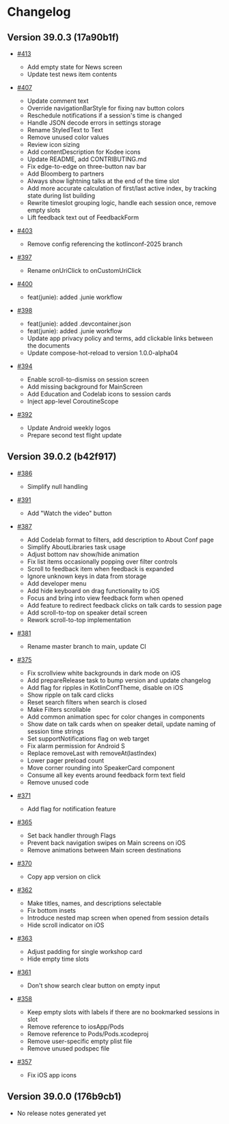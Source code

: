 # Changelog

## Version 39.0.3 (17a90b1f)

* [#413](https://github.com/JetBrains/kotlinconf-app/pull/413)
  * Add empty state for News screen
  * Update test news item contents

* [#407](https://github.com/JetBrains/kotlinconf-app/pull/407)
  * Update comment text
  * Override navigationBarStyle for fixing nav button colors
  * Reschedule notifications if a session's time is changed
  * Handle JSON decode errors in settings storage
  * Rename StyledText to Text
  * Remove unused color values
  * Review icon sizing
  * Add contentDescription for Kodee icons
  * Update README, add CONTRIBUTING.md
  * Fix edge-to-edge on three-button nav bar
  * Add Bloomberg to partners
  * Always show lightning talks at the end of the time slot
  * Add more accurate calculation of first/last active index, by tracking state during list building
  * Rewrite timeslot grouping logic, handle each session once, remove empty slots
  * Lift feedback text out of FeedbackForm

* [#403](https://github.com/JetBrains/kotlinconf-app/pull/403)
  * Remove config referencing the kotlinconf-2025 branch

* [#397](https://github.com/JetBrains/kotlinconf-app/pull/397)
  * Rename onUriClick to onCustomUriClick

* [#400](https://github.com/JetBrains/kotlinconf-app/pull/400)
  * feat(junie): added .junie workflow

* [#398](https://github.com/JetBrains/kotlinconf-app/pull/398)
  * feat(junie): added .devcontainer.json
  * feat(junie): added .junie workflow
  * Update app privacy policy and terms, add clickable links between the documents
  * Update compose-hot-reload to version 1.0.0-alpha04

* [#394](https://github.com/JetBrains/kotlinconf-app/pull/394)
  * Enable scroll-to-dismiss on session screen
  * Add missing background for MainScreen
  * Add Education and Codelab icons to session cards
  * Inject app-level CoroutineScope

* [#392](https://github.com/JetBrains/kotlinconf-app/pull/392)
  * Update Android weekly logos
  * Prepare second test flight update

## Version 39.0.2 (b42f917)

* [#386](https://github.com/JetBrains/kotlinconf-app/pull/386)
  * Simplify null handling

* [#391](https://github.com/JetBrains/kotlinconf-app/pull/391)
  * Add "Watch the video" button

* [#387](https://github.com/JetBrains/kotlinconf-app/pull/387)
  * Add Codelab format to filters, add description to About Conf page
  * Simplify AboutLibraries task usage
  * Adjust bottom nav show/hide animation
  * Fix list items occasionally popping over filter controls
  * Scroll to feedback item when feedback is expanded
  * Ignore unknown keys in data from storage
  * Add developer menu
  * Add hide keyboard on drag functionality to iOS
  * Focus and bring into view feedback form when opened
  * Add feature to redirect feedback clicks on talk cards to session page
  * Add scroll-to-top on speaker detail screen
  * Rework scroll-to-top implementation

* [#381](https://github.com/JetBrains/kotlinconf-app/pull/381)
  * Rename master branch to main, update CI

* [#375](https://github.com/JetBrains/kotlinconf-app/pull/375)
  * Fix scrollview white backgrounds in dark mode on iOS
  * Add prepareRelease task to bump version and update changelog
  * Add flag for ripples in KotlinConfTheme, disable on iOS
  * Show ripple on talk card clicks
  * Reset search filters when search is closed
  * Make Filters scrollable
  * Add common animation spec for color changes in components
  * Show date on talk cards when on speaker detail, update naming of session time strings
  * Set supportNotifications flag on web target
  * Fix alarm permission for Android S
  * Replace removeLast with removeAt(lastIndex)
  * Lower pager preload count
  * Move corner rounding into SpeakerCard component
  * Consume all key events around feedback form text field
  * Remove unused code

* [#371](https://github.com/JetBrains/kotlinconf-app/pull/371)
  * Add flag for notification feature

* [#365](https://github.com/JetBrains/kotlinconf-app/pull/365)
  * Set back handler through Flags
  * Prevent back navigation swipes on Main screens on iOS
  * Remove animations between Main screen destinations

* [#370](https://github.com/JetBrains/kotlinconf-app/pull/370)
  * Copy app version on click

* [#362](https://github.com/JetBrains/kotlinconf-app/pull/362)
  * Make titles, names, and descriptions selectable
  * Fix bottom insets
  * Introduce nested map screen when opened from session details
  * Hide scroll indicator on iOS

* [#363](https://github.com/JetBrains/kotlinconf-app/pull/363)
  * Adjust padding for single workshop card
  * Hide empty time slots

* [#361](https://github.com/JetBrains/kotlinconf-app/pull/361)
  * Don't show search clear button on empty input

* [#358](https://github.com/JetBrains/kotlinconf-app/pull/358)
  * Keep empty slots with labels if there are no bookmarked sessions in slot
  * Remove reference to iosApp/Pods
  * Remove reference to Pods/Pods.xcodeproj
  * Remove user-specific empty plist file
  * Remove unused podspec file

* [#357](https://github.com/JetBrains/kotlinconf-app/pull/357)
  * Fix iOS app icons

## Version 39.0.0 (176b9cb1)

* No release notes generated yet
